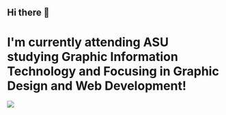 ## Hi there 👋
<h1>I'm currently attending ASU studying Graphic Information Technology and Focusing in Graphic Design and Web Development!</h1>
<img src="[https://www.pexels.com/photo/calm-body-of-lake-between-mountains-346529/](https://121clicks.com/wp-content/uploads/2024/09/best-top-travel-landscape-photography-19.jpg)">
<!--
**designandcre8/designandcre8** is a ✨ _special_ ✨ repository because its `README.md` (this file) appears on your GitHub profile.

Here are some ideas to get you started:

- 🔭 I’m currently working on ...
- 🌱 I’m currently learning ...
- 👯 I’m looking to collaborate on ...
- 🤔 I’m looking for help with ...
- 💬 Ask me about ...
- 📫 How to reach me: ...
- 😄 Pronouns: ...
- ⚡ Fun fact: ...
-->
